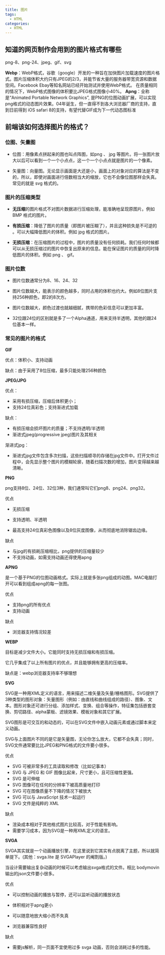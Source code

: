 ```yaml
---
title: 图片
tags:
  - HTML
categories:
  - HTML
---
```

## 知道的网页制作会用到的图片格式有哪些

png-8、png-24、jpeg、gif、svg

**Webp**：WebP格式，谷歌（google）开发的一种旨在加快图片加载速度的图片格式。图片压缩体积大约只有JPEG的2/3，并能节省大量的服务器带宽资源和数据空间。Facebook Ebay等知名网站已经开始测试并使用WebP格式。
在质量相同的情况下，WebP格式图像的体积要比JPEG格式图像小40%。
**Apng**：全称是“Animated Portable Network Graphics”, 是PNG的位图动画扩展，可以实现png格式的动态图片效果。04年诞生，但一直得不到各大浏览器厂商的支持，直到日前得到 iOS safari 8的支持，有望代替GIF成为下一代动态图标准

## 前端该如何选择图片的格式？

### 位图、矢量图
+ 位图：用像素点拼起来的图也叫点阵图，如png 、 jpg 等图片。将一张图片放大以后可以看到一个一个小点点，这一个一个小点点就是图片的一个像素。

+ 矢量图：向量图。无论显示画面是大还是小，画面上的对象对应的算法是不变的，所以，即使对画面进行倍数相当大的缩放，它也不会像位图那样会失真。常见的就是 svg 格式的。

### 图片的压缩类型

+ **无压缩**的图片格式不对图片数据进行压缩处理，能准确地呈现原图片。例如 BMP 格式的图片。

+ **有损压缩**：降低了图片的质量（即图片被压糊了），并且这种损失是不可逆的 。可以大幅降低图片的体积。例如 jpg 格式的图片。

+ **无损压缩**：在压缩图片的过程中，图片的质量没有任何损耗。我们任何时候都可以从无损压缩过的图片中恢复出原来的信息。能在保证图片的质量的同时降低图片的体积。例如 png 、 gif。

### 图片位数

+ 图片位数通常分为8、16、24、32

+ 图片位数越大，能表示的颜色越多，同时占用的体积也约大。例如8位图片支持256种颜色，即2的8次方。
+ 图片位数越大，颜色过渡也就越细腻，携带的色彩信息可以更加丰富。
+ 32位跟24位的区别就是多了一个Alpha通道，用来支持半透明，其他的跟24位基本一样。

### 常见的图片的格式

**GIF**

优点：体积小、支持动画

缺点：由于采用了8位压缩，最多只能处理256种颜色

**JPEG/JPG**

优点：

+  采用有损压缩，压缩后体积更小；
+ 支持24位真彩色；支持渐进式加载

缺点：

+ 有损压缩会损坏图片的质量；不支持透明/半透明
+ 渐进式jpeg(progressive jpeg)图片及其相关

渐进式jpg：

+ 渐进式jpg文件包含多次扫描，这些扫描顺寻的存储在jpg文件中。打开文件过程中，会先显示整个图片的模糊轮廓，随着扫描次数的增加，图片变得越来越清晰。



**PNG**

png支持8位、24位、32位3种，我们通常叫它们png8、png24、png32。

优点

+ 无损压缩

+ 支持透明、半透明
+ 最高支持24位真彩色图像以及8位灰度图像，从而彻底地消除锯齿边缘。

缺点

+ 与jpg的有损耗压缩相比，png提供的压缩量较少
+ 不支持动画，如需支持动画还得使用apng

**APNG**

是一个基于PNG的位图动画格式。实际上就是多张png组成的动图。MAC电脑打开可以看到组成apng的每一张图。

优点

+ 支持png的所有优点
+ 支持动画

缺点

+ 浏览器支持情况较差

**WEBP**

目标是减少文件大小。它能同时支持无损压缩和有损压缩。

它几乎集成了以上所有图片的优点，并且能够拥有更高的压缩率。

缺点是：webp浏览器支持率不够理想

**SVG**

SVG是一种用XML定义的语言，用来描述二维矢量及矢量/栅格图形。SVG提供了3种类型的图形对象：矢量图形（例如：由直线和曲线组成的路径）、图象、文本。图形对象还可进行分组、添加样式、变换、组合等操作，特征集包括嵌套变换、剪切路径、alpha蒙板、滤镜效果、模板对象和其它扩展。

SVG图形是可交互的和动态的，可以在SVG文件中嵌入动画元素或通过脚本来定义动画。

SVG与上面图片不同的是它是矢量图，无论你怎么放大，它都不会失真；同时，SVG文件通常要比比JPEG和PNG格式的文件要小很多。

优点

+ SVG 可被非常多的工具读取和修改（比如记事本）
+ SVG 与 JPEG 和 GIF 图像比起来，尺寸更小，且可压缩性更强。
+ SVG 是可伸缩
+ SVG 图像可在任何的分辨率下被高质量地打印
+ SVG 可在图像质量不下降的情况下被放大
+ SVG 可以与 JavaScript 技术一起运行
+ SVG 文件是纯粹的 XML

缺点

+ 渲染成本相对于其他格式图片比较高，对于性能有影响。
+ 需要学习成本，因为SVG是一种用XML定义的语言。

**SVGA**

SVGA其实就是一个动画播放引擎，在这里说到它其实有点脱离了主题，所以就简单提下。(其他：svga.lite 是 SVGAPlayer 的阉割版。)

当设计需要输出复杂动画的时候可以考虑输出svga格式的文件。相比 bodymovin 输出的json文件要小很多。

优点

+ 可以控制动画的播放与暂停，还可以监听动画的播放状态

+ 体积相对于apng更小

+ 可以随意地放大缩小而不失真

+ 浏览器兼容性良好

缺点

+ 需要js解析，同一页面不宜使用过多 svga 动画，否则会消耗过多的性能。
  






